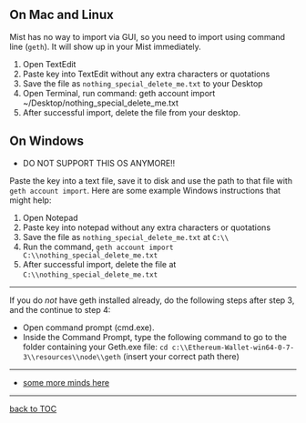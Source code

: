 ## On Mac and Linux

Mist has no way to import via GUI, so you need to import using command
line (`geth`). It will show up in your Mist immediately.

1. Open TextEdit
2. Paste key into TextEdit without any extra characters or quotations
3. Save the file as `nothing_special_delete_me.txt` to your Desktop
4. Open Terminal, run command:
       geth account import ~/Desktop/nothing_special_delete_me.txt
5. After successful import, delete the file from your desktop.


## On Windows
* DO NOT SUPPORT THIS OS ANYMORE!!

Paste the key into a text file, save it to disk and use the path to that
file with `geth account import`. Here are some example Windows
instructions that might help:
1. Open Notepad
2. Paste key into notepad without any extra characters or quotations
3. Save the file as `nothing_special_delete_me.txt` at `C:\\`
4. Run the command, `geth account import
   C:\\nothing_special_delete_me.txt`
5. After successful import, delete the file at
   `C:\\nothing_special_delete_me.txt`

***

If you do *not* have geth installed already, do the following steps
after step 3, and the continue to step 4:
* Open command prompt (cmd.exe).
* Inside the Command Prompt, type the following command to go to the
  folder containing your Geth.exe file: `cd
  c:\\Ethereum-Wallet-win64-0-7-3\\resources\\node\\geth` (insert your
  correct path there)

***
* [some more minds here](https://ethereum.stackexchange.com/questions/465/how-to-import-a-plain-private-key-into-geth-or-mist)
***
[back to TOC](DOCS-TOC.md)
